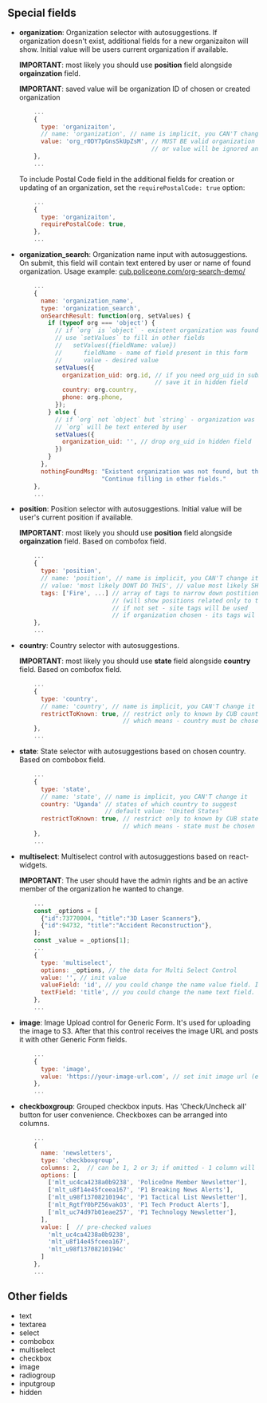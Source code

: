 ## Special fields

* <a name="organization"></a>**organization**: Organization selector with autosuggestions.
  If organization doesn't exist, additional fields for a new organizaiton will show. Initial value will be users current organization if available.

  **IMPORTANT**: most likely you should use **position** field alongside **orgainzation** field.

  **IMPORTANT**: saved value will be organization ID of chosen or created organization

  ```js
      ...
      {
        type: 'organizaiton',
        // name: 'organization', // name is implicit, you CAN'T change it
        value: 'org_r0DY7pGnsSkUpZsM', // MUST BE valid organization uid
                                       // or value will be ignored and dropped
      },
      ...
  ```

  To include Postal Code field in the additional fields for creation or updating
  of an organization, set the `requirePostalCode: true` option:

  ```js
      ...
      {
        type: 'organizaiton',
        requirePostalCode: true,
      },
      ...
  ```

* **organization_search**: Organization name input with autosuggestions.
  On submit, this field will contain text entered by user or name of found organization.
  Usage example: [cub.policeone.com/org-search-demo/](https://cub.policeone.com/org-search-demo/)
  ```js
      ...
      {
        name: 'organization_name',
        type: 'organization_search',
        onSearchResult: function(org, setValues) {
          if (typeof org === 'object') {
            // if `org` is `object` - existent organization was found
            // use `setValues` to fill in other fields
            //   setValues({fieldName: value})
            //      fieldName - name of field present in this form
            //      value - desired value
            setValues({
              organization_uid: org.id, // if you need org_uid in submit data
                                        // save it in hidden field
              country: org.country,
              phone: org.phone,
            });
          } else {
            // if `org` not `object` but `string` - organization was not found
            // `org` will be text entered by user
            setValues({
              organization_uid: '', // drop org_uid in hidden field
            })
          }
        },
        nothingFoundMsg: "Existent organization was not found, but that's ok. " +
                         "Continue filling in other fields."
      },
      ...
  ```

* <a name="position"></a>**position**: Position selector with autosuggestions.
  Initial value will be user's current position if available.

  **IMPORTANT**: most likely you should use **position** field alongside **orgainzation** field. Based on combofox field.
  ```js
      ...
      {
        type: 'position',
        // name: 'position', // name is implicit, you CAN'T change it
        // value: 'most likely DONT DO THIS', // value most likely SHOULD NOT be set
        tags: ['Fire', ...] // array of tags to narrow down postitions list
                            // (will show positions related only to this tags)
                            // if not set - site tags will be used
                            // if organization chosen - its tags wil be used
      },
      ...
  ```

* **country**: Country selector with autosuggestions.

  **IMPORTANT**: most likely you should use **state** field alongside **country** field. Based on combofox field.
  ```js
      ...
      {
        type: 'country',
        // name: 'country', // name is implicit, you CAN'T change it
        restrictToKnown: true, // restrict only to known by CUB countries
                               // which means - country must be chosen from dropdown list
      },
      ...
  ```

* **state**: State selector with autosuggestions based on chosen country. Based on combobox field.

  ```js
      ...
      {
        type: 'state',
        // name: 'state', // name is implicit, you CAN'T change it
        country: 'Uganda' // states of which country to suggest
                          // default value: 'United States'
        restrictToKnown: true, // restrict only to known by CUB states
                               // which means - state must be chosen from dropdown list
      },
      ...
  ```

* **multiselect**: Multiselect control with autosuggestions based on react-widgets.

  **IMPORTANT**: The user should have the admin rights and be an active member of
  the organization he wanted to change.

  ```js
      ...
      const _options = [
        {"id":73770004, "title":"3D Laser Scanners"},
        {"id":94732, "title":"Accident Reconstruction"},
      ];
      const _value = _options[1];
      ...
      {
        type: 'multiselect',
        options: _options, // the data for Multi Select Control
        value: '', // init value
        valueField: 'id', // you could change the name value field. It depends on your data.
        textField: 'title', // you could change the name text field. It depends on your data.
      },
      ...
  ```

* **image**: Image Upload control for Generic Form.
  It's used for uploading the image to S3.
  After that this control receives the image URL and posts it with
  other Generic Form fields.

  ```js
      ...
      {
        type: 'image',
        value: 'https://your-image-url.com', // set init image url (e.g. if Org Logo already set)
      },
      ...
  ```

* <a name="checkboxgroup"></a>**checkboxgroup**: Grouped checkbox inputs.
  Has 'Check/Uncheck all' button for user convenience.
  Checkboxes can be arranged into columns.


  ```js
      ...
      {
        name: 'newsletters',
        type: 'checkboxgroup',
        columns: 2,  // can be 1, 2 or 3; if omitted - 1 column will be used
        options: [
          ['mlt_uc4ca4238a0b9238', 'PoliceOne Member Newsletter'],
          ['mlt_u8f14e45fceea167', 'P1 Breaking News Alerts'],
          ['mlt_u98f13708210194c', 'P1 Tactical List Newsletter'],
          ['mlt_RgtfY0bPZ56vakO3', 'P1 Tech Product Alerts'],
          ['mlt_uc74d97b01eae257', 'P1 Technology Newsletter'],
        ],
        value: [  // pre-checked values
          'mlt_uc4ca4238a0b9238',
          'mlt_u8f14e45fceea167',
          'mlt_u98f13708210194c'
        ]
      },
      ...
  ```


## Other fields

* text
* textarea
* select
* combobox
* multiselect
* checkbox
* image
* radiogroup
* inputgroup
* hidden
